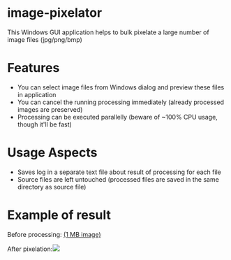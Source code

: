 # image-pixelator
This Windows GUI application helps to bulk pixelate a large number of image files (jpg/png/bmp)

# Features
- You can select image files from Windows dialog and preview these files in application
- You can cancel the running processing immediately (already processed images are preserved)
- Processing can be executed parallelly (beware of ~100% CPU usage, though it'll be fast)

# Usage Aspects
- Saves log in a separate text file about result of processing for each file
- Source files are left untouched (processed files are saved in the same directory as source file)
# Example of result
Before processing: [(1 MB image)](https://i.ibb.co/YDvQv5R)


After pixelation:![](https://i.ibb.co/3Wm4dLQ/010-37-processed.png)
